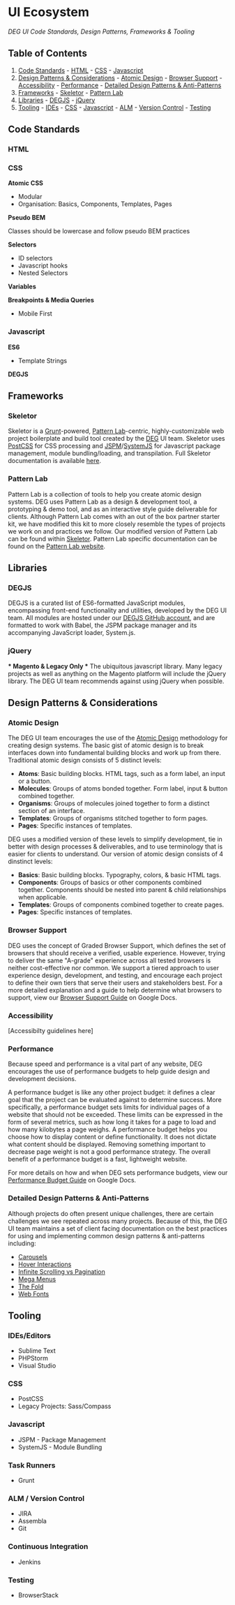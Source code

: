 # UI Ecosystem
*DEG UI Code Standards, Design Patterns, Frameworks & Tooling*

## Table of Contents
  1. [Code Standards](#code-standards)
    - [HTML](#html)
    - [CSS](#css)
    - [Javascript](#javascript)
  2. [Design Patterns & Considerations](#design-patterns--considerations)
    - [Atomic Design](#atomic-design)
    - [Browser Support](#browser-support)
    - [Accessibility](#accessibility)
    - [Performance](#performance)
    - [Detailed Design Patterns & Anti-Patterns](#detailed-design-patterns--anti-patterns)
  3. [Frameworks](#frameworks)
    - [Skeletor](#skeletor)
    - [Pattern Lab](#pattern-lab)
  4. [Libraries](#libraries)
    - [DEGJS](#degjs)
    - [jQuery](#jQuery)
  5. [Tooling](#tooling)
    - [IDEs](#ides)
    - [CSS](#css-1)
    - [Javascript](#javascript-1)
    - [ALM](#alm)
    - [Version Control](#version-control)
    - [Testing](#testing)


## Code Standards

### HTML

### CSS
**Atomic CSS**
* Modular
* Organisation: Basics, Components, Templates, Pages

**Pseudo BEM**

Classes should be lowercase and follow pseudo BEM practices

**Selectors**
* ID selectors
* Javascript hooks
* Nested Selectors

**Variables**

**Breakpoints & Media Queries**
* Mobile First

### Javascript
**ES6**
* Template Strings

**DEGJS**

## Frameworks
### Skeletor

Skeletor is a [Grunt](http://gruntjs.com)-powered, [Pattern Lab](http://patternlab.io)-centric, highly-customizable web project boilerplate and build tool created by the [DEG](http://www.degdigital.com) UI team. Skeletor uses [PostCSS](http://postcss.org) for CSS processing and [JSPM](http://jspm.io)/[SystemJS](https://github.com/systemjs/systemjs) for Javascript package management, module bundling/loading, and transpilation. Full Skeletor documentation is available [here](https://github.com/degdigital/skeletor).

### Pattern Lab
Pattern Lab is a collection of tools to help you create atomic design systems. DEG uses Pattern Lab as a design & development tool, a prototyping & demo tool, and as an interactive style guide deliverable for clients. Although Pattern Lab comes with an out of the box partner starter kit, we have modified this kit to more closely resemble the types of projects we work on and practices we follow. Our modified version of Pattern Lab can be found within [Skeletor](https://github.com/degdigital/skeletor). Pattern Lab specific documentation can be found on the [Pattern Lab website](http://patternlab.io/).

## Libraries
### DEGJS

DEGJS is a curated list of ES6-formatted JavaScript modules, encompassing front-end functionality and utilities, developed by the DEG UI team. All modules are hosted under our [DEGJS GitHub account](https://github.com/degjs), and are formatted to work with Babel, the JSPM package manager and its accompanying JavaScript loader, System.js.

### jQuery

__* Magento & Legacy Only *__ The ubiquitous javascript library. Many legacy projects as well as anything on the Magento platform will include the jQuery library. The DEG UI team recommends against using jQuery when possible.

## Design Patterns & Considerations

### Atomic Design
The DEG UI team encourages the use of the [Atomic Design](http://bradfrost.com/blog/post/atomic-web-design) methodology for creating design systems. The basic gist of atomic design is to break interfaces down into fundamental building blocks and work up from there. Traditional atomic design consists of 5 distinct levels:
- __Atoms__: Basic building blocks. HTML tags, such as a form label, an input or a button.
- __Molecules__: Groups of atoms bonded together. Form label, input & button combined together.
- __Organisms__: Groups of molecules joined together to form a distinct section of an interface.
- __Templates__: Groups of organisms stitched together to form pages.
- __Pages__: Specific instances of templates.

DEG uses a modified version of these levels to simplify development, tie in better with design processes & deliverables, and to use terminology that is easier for clients to understand. Our version of atomic design consists of 4 dinstinct levels:
- __Basics__: Basic building blocks. Typography, colors, & basic HTML tags.
- __Components__: Groups of basics or other components combined together. Components should be nested into parent & child relationships when applicable.
- __Templates__: Groups of components combined together to create pages.
- __Pages__: Specific instances of templates.

### Browser Support
DEG uses the concept of Graded Browser Support, which defines the set of browsers that should receive a verified, usable experience. However, trying to deliver the same "A-grade" experience across all tested browsers is neither cost-effective nor common. We support a tiered approach to user experience design, development, and testing, and encourage each project to define their own tiers that serve their users and stakeholders best. For a more detailed explanation and a guide to help determine what browsers to support, view our [Browser Support Guide](https://docs.google.com/document/d/1RDcfLoOyj-zwz7JmFxV6KQVlZ_yuZhhSMornd-uikaE/edit#) on Google Docs.

### Accessibility
[Accessibilty guidelines here]

### Performance
Because speed and performance is a vital part of any website, DEG encourages the use of performance budgets to help guide design and development decisions.

A performance budget is like any other project budget: it defines a clear goal that the project can be evaluated against to determine success. More specifically, a performance budget sets limits for individual pages of a website that should not be exceeded. These limits can be expressed in the form of several metrics, such as how long it takes for a page to load and how many kilobytes a page weighs.
A performance budget helps you choose how to display content or define functionality. It does not dictate what content should be displayed. Removing something important to decrease page weight is not a good performance strategy.
The overall benefit of a performance budget is a fast, lightweight website.

For more details on how and when DEG sets performance budgets, view our [Performance Budget Guide](https://docs.google.com/document/d/1JobZThkKpRAtSGHGZ7aCJ5Ub_1q2SJqohDPjQmjeLiE/edit) on Google Docs.

### Detailed Design Patterns & Anti-Patterns
Although projects do often present unique challenges, there are certain challenges we see repeated across many projects. Because of this, the DEG UI team maintains a set of client facing documentation on the best practices for using and implementing common design patterns & anti-patterns including:
- [Carousels](https://docs.google.com/document/d/1iBiWISTsRwTv-Jc7VEJGHhVXnru8Tyf2YZ4olHvjg-g/edit)
- [Hover Interactions](https://docs.google.com/document/d/1L_ppJEh24ly_R_LgC_9whqylc9FnkAokNAEJFuDLbY8/edit)
- [Infinite Scrolling vs Pagination](https://docs.google.com/document/d/1C4XFaIfv2Pt0dyRjGYZVUTo5sTw-RzqYk8ingLuxfOI/edit)
- [Mega Menus](https://docs.google.com/document/d/1l7t2MpYf1Ux-RtRyzD2NKWinuLwmD4IYFX8emtpJFcc/edit)
- [The Fold](https://docs.google.com/presentation/d/1baCcqMkYE0h3S7oP637ZMjK106bUpyHNRMw2NW7a4BE/edit?usp=drive_web)
- [Web Fonts](https://docs.google.com/document/d/16_8FOMAAdCp2FL-vtSkj72uUVYpiBaYRUw0JrlAdpQE/edit)

## Tooling

### IDEs/Editors
* Sublime Text
* PHPStorm
* Visual Studio

### CSS
* PostCSS
* Legacy Projects: Sass/Compass

### Javascript
* JSPM - Package Management
* SystemJS - Module Bundling

### Task Runners
* Grunt

### ALM / Version Control
* JIRA
* Assembla
* Git

### Continuous Integration
* Jenkins

### Testing
* BrowserStack
